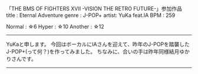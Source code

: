 「THE BMS OF FIGHTERS XVII -VISION THE RETRO FUTURE-」参加作品
title : Eternal Adventure
genre : J-POP+
artist: YuKa feat.IA
BPM   : 259

Normal  : ☆6
Hyper   : ☆10
Another : ☆12

----------------------------------------------------

YuKaと申します。
今回はボーカルにIAさんを迎えて、昨年のJ-POPを踏襲したJ-POP+(って何？)を作ってみました。
ちなみに、合いの手は昨年同様結月ゆかりさんです。

----------------------------------------------------